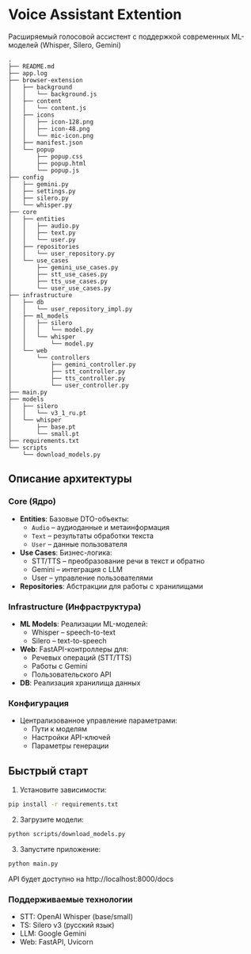 # Voice Assistant Extention

Расширяемый голосовой ассистент с поддержкой современных ML-моделей (Whisper, Silero, Gemini)

```
.
├── README.md
├── app.log
├── browser-extension
│   ├── background
│   │   └── background.js
│   ├── content
│   │   └── content.js
│   ├── icons
│   │   ├── icon-128.png
│   │   ├── icon-48.png
│   │   └── mic-icon.png
│   ├── manifest.json
│   └── popup
│       ├── popup.css
│       ├── popup.html
│       └── popup.js
├── config
│   ├── gemini.py
│   ├── settings.py
│   ├── silero.py
│   └── whisper.py
├── core
│   ├── entities
│   │   ├── audio.py
│   │   ├── text.py
│   │   └── user.py
│   ├── repositories
│   │   └── user_repository.py
│   └── use_cases
│       ├── gemini_use_cases.py
│       ├── stt_use_cases.py
│       ├── tts_use_cases.py
│       └── user_use_cases.py
├── infrastructure
│   ├── db
│   │   └── user_repository_impl.py
│   ├── ml_models
│   │   ├── silero
│   │   │   └── model.py
│   │   └── whisper
│   │       └── model.py
│   └── web
│       └── controllers
│           ├── gemini_controller.py
│           ├── stt_controller.py
│           ├── tts_controller.py
│           └── user_controller.py
├── main.py
├── models
│   ├── silero
│   │   └── v3_1_ru.pt
│   └── whisper
│       ├── base.pt
│       └── small.pt
├── requirements.txt
└── scripts
    └── download_models.py
```


## Описание архитектуры

### Core (Ядро)
- **Entities**: Базовые DTO-объекты:
  - `Audio` – аудиоданные и метаинформация
  - `Text` – результаты обработки текста
  - `User` – данные пользователя
- **Use Cases**: Бизнес-логика:
  - STT/TTS – преобразование речи в текст и обратно
  - Gemini – интеграция с LLM
  - User – управление пользователями
- **Repositories**: Абстракции для работы с хранилищами

### Infrastructure (Инфраструктура)
- **ML Models**: Реализации ML-моделей:
  - Whisper – speech-to-text
  - Silero – text-to-speech 
- **Web**: FastAPI-контроллеры для:
  - Речевых операций (STT/TTS)
  - Работы с Gemini
  - Пользовательского API
- **DB**: Реализация хранилища данных

### Конфигурация
- Централизованное управление параметрами:
  - Пути к моделям
  - Настройки API-ключей
  - Параметры генерации

## Быстрый старт
1. Установите зависимости:
```bash
pip install -r requirements.txt
```
2. Загрузите модели:
```bash
python scripts/download_models.py
```
3. Запустите приложение:
```bash
python main.py
```

API будет доступно на http://localhost:8000/docs

### Поддерживаемые технологии
- STT: OpenAI Whisper (base/small)
- TS: Silero v3 (русский язык)
- LLM: Google Gemini
- Web: FastAPI, Uvicorn
